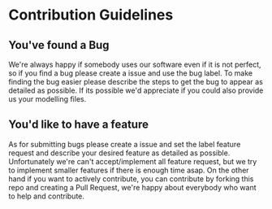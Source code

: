 # Contribution Guidelines

## You've found a Bug

We're always happy if somebody uses our software even if it is not perfect, so if you find a bug please create a issue and use the bug label. To make finding the bug easier please describe the steps to get the bug to appear as detailed as possible. If its possible we'd appreciate if you could also provide us your modelling files.

## You'd like to have a feature

As for submitting bugs please create a issue and set the label feature request and describe your desired feature as detailed as possible. Unfortunately we're can't accept/implement all feature request, but we try to implement smaller features if there is enough time asap. On the other hand if you want to actively contribute, you can contribute by forking this repo and creating a Pull Request, we're happy about everybody who want to help and contribute. 
